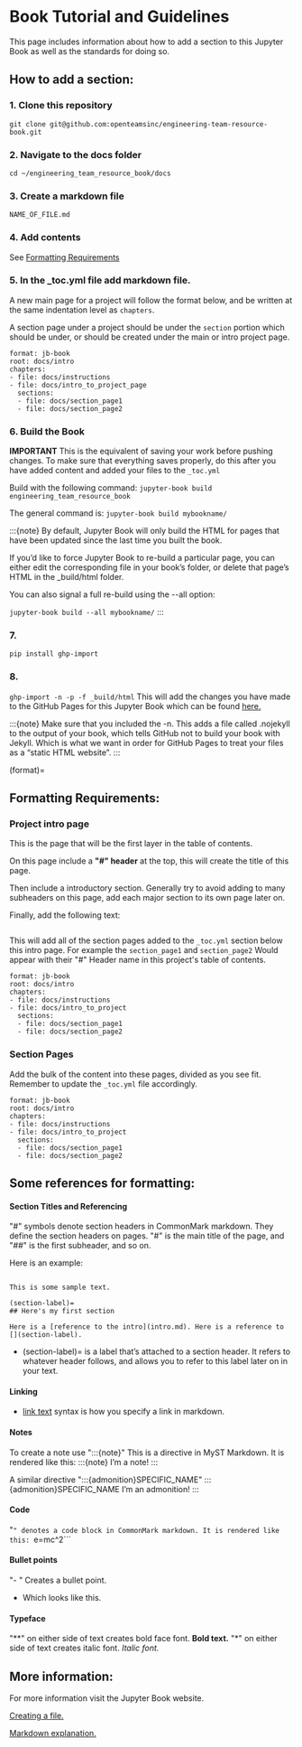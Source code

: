 # Book Tutorial and Guidelines

This page includes information about how to add a section to this Jupyter Book as well as the standards for doing so.

## How to add a section:

### 1. Clone this repository
```git clone git@github.com:openteamsinc/engineering-team-resource-book.git```

### 2. Navigate to the docs folder
```cd ~/engineering_team_resource_book/docs```

### 3. Create a markdown file
```NAME_OF_FILE.md```

### 4. Add contents
See [Formatting Requirements](format)

### 5. In the _toc.yml file add markdown file.
A new main page for a project will follow the format below, and be written at the same indentation level as ```chapters```.

A section page under a project should be under the ```section``` portion which should be under, or should be created under the main or intro project page.

```
format: jb-book
root: docs/intro
chapters:
- file: docs/instructions
- file: docs/intro_to_project_page
  sections: 
  - file: docs/section_page1
  - file: docs/section_page2
```

### 6. Build the Book
**IMPORTANT** This is the equivalent of saving your work before pushing changes.
To make sure that everything saves properly, do this after you have added content and added your files to the ```_toc.yml```

Build with the following command:
```jupyter-book build engineering_team_resource_book```

The general command is:
```jupyter-book build mybookname/```

:::{note}
By default, Jupyter Book will only build the HTML for pages that have been updated since the last time you built the book.

If you’d like to force Jupyter Book to re-build a particular page, you can either edit the corresponding file in your book’s folder, or delete that page’s HTML in the _build/html folder.

You can also signal a full re-build using the --all option:

```jupyter-book build --all mybookname/```
:::


### 7.
```pip install ghp-import```

### 8.
```ghp-import -n -p -f _build/html```
This will add the changes you have made to the GitHub Pages for this Jupyter Book which can be found [here.](https://openteamsinc.github.io/engineering-team-resource-book/docs/intro.html)

:::{note}
Make sure that you included the -n. This adds a file called .nojekyll to the output of your book, which tells GitHub not to build your book with Jekyll. Which is what we want in order for GitHub Pages to treat your files as a “static HTML website”.
:::

(format)=
## Formatting Requirements:
### Project intro page
This is the page that will be the first layer in the table of contents. 

On this page include a **"#" header** at the top, this will create the title of this page.

Then include a introductory section. Generally try to avoid adding to many subheaders on this page, add each major section to its own page later on.

Finally, add the following text:

```{tableofcontents}
```
This will add all of the section pages added to the ```_toc.yml``` section below this intro page. 
For example the ```section_page1``` and ```section_page2``` Would appear with their "#" Header name in this project's table of contents.

```
format: jb-book
root: docs/intro
chapters:
- file: docs/instructions
- file: docs/intro_to_project
  sections: 
  - file: docs/section_page1
  - file: docs/section_page2
```

### Section Pages
Add the bulk of the content into these pages, divided as you see fit.
Remember to update the ```_toc.yml``` file accordingly.

```
format: jb-book
root: docs/intro
chapters:
- file: docs/instructions
- file: docs/intro_to_project
  sections: 
  - file: docs/section_page1
  - file: docs/section_page2
```

## Some references for formatting:

#### Section Titles and Referencing
"#" symbols denote section headers in CommonMark markdown. They define the section headers on pages. 
"#" is the main title of the page, and "##" is the first subheader, and so on.

Here is an example:
```# Here's my sample title

This is some sample text.

(section-label)=
## Here's my first section

Here is a [reference to the intro](intro.md). Here is a reference to [](section-label).
```
- (section-label)= is a label that’s attached to a section header. It refers to whatever header follows, and allows you to refer to this label later on in your text.

#### Linking
- [link text](link-target) syntax is how you specify a link in markdown.

#### Notes
To create a note use ":::{note}" This is a directive in MyST Markdown. It is rendered like this:
:::{note}
I’m a note!
:::

A similar directive ":::{admonition}SPECIFIC_NAME"
:::{admonition}SPECIFIC_NAME
I’m an admonition!
:::

#### Code
"```" denotes a code block in CommonMark markdown. It is rendered like this:
```e=mc^2```

#### Bullet points
"- " Creates a bullet point.
- Which looks like this.

#### Typeface
"**" on either side of text creates bold face font.
**Bold text.**
"*" on either side of text creates italic font.
*Italic font.*

## More information:
For more information visit the Jupyter Book website.

[Creating a file.](https://jupyterbook.org/en/stable/start/new-file.html)

[Markdown explanation.](https://commonmark.org/)
